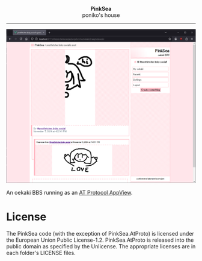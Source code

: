 <p align="center">
	<b>PinkSea</b><br>
	<span>poniko's house</span>
</p>

<hr>

![An image of PinkSea's frontend displaying an oekaki post.](Meta/screenshot.png)

An oekaki BBS running as an [AT Protocol AppView](https://atproto.com/guides/glossary#app-view).

# License

The PinkSea code (with the exception of PinkSea.AtProto) is licensed under the European Union Public License-1.2. PinkSea.AtProto is released into the public domain as specified by the Unlicense. The appropriate licenses are in each folder's LICENSE files.
